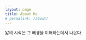 ```yaml
---
layout: page
title: About Me
# permalink: /about/
---
```


앎의 시작은 그 배경을 이해하는데서 나온다

<!-- $$
\begin{pmatrix}
\frac {2n} {r-l} & 0                & \frac {r+l} {r-l} & 0 \\
0                & \frac {2n} {t-b} & \frac {t+b} {t-b} & 0 \\
\end{pmatrix}
$$

$$

(\frac {x_{eye}} {w_{eye}}) 

$$ -->


